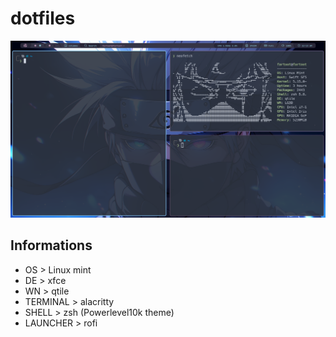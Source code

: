 # dotfiles
![Preview](https://raw.githubusercontent.com/fartoot/dotfiles/master/preview/preview.png)

## Informations
- OS > Linux mint
- DE > xfce
- WN > qtile
- TERMINAL > alacritty
- SHELL > zsh (Powerlevel10k theme)
- LAUNCHER > rofi
